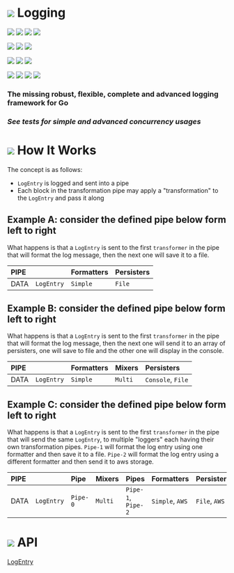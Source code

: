 # ![](https://fonts.gstatic.com/s/i/materialiconsoutlined/flare/v4/24px.svg) Logging
[![](https://img.shields.io/github/v/release/codemodify/systemkit-logging?style=flat-square)](https://github.com/codemodify/systemkit-logging/releases/latest)
![](https://img.shields.io/github/languages/code-size/codemodify/systemkit-logging?style=flat-square)
![](https://img.shields.io/github/last-commit/codemodify/systemkit-logging?style=flat-square)
[![](https://img.shields.io/badge/license-0--license-brightgreen?style=flat-square)](https://github.com/codemodify/TheFreeLicense)

![](https://img.shields.io/github/workflow/status/codemodify/systemkit-logging/qa?style=flat-square)
![](https://img.shields.io/github/issues/codemodify/systemkit-logging?style=flat-square)
[![](https://goreportcard.com/badge/github.com/codemodify/systemkit-logging?style=flat-square)](https://goreportcard.com/report/github.com/codemodify/systemkit-logging)

[![](https://img.shields.io/badge/godoc-reference-brightgreen?style=flat-square)](https://godoc.org/github.com/codemodify/systemkit-logging)
![](https://img.shields.io/badge/PRs-welcome-brightgreen.svg?style=flat-square)
![](https://img.shields.io/gitter/room/codemodify/systemkit-logging?style=flat-square)

![](https://img.shields.io/github/contributors/codemodify/systemkit-logging?style=flat-square)
![](https://img.shields.io/github/stars/codemodify/systemkit-logging?style=flat-square)
![](https://img.shields.io/github/watchers/codemodify/systemkit-logging?style=flat-square)
![](https://img.shields.io/github/forks/codemodify/systemkit-logging?style=flat-square)


### The missing robust, flexible, complete and advanced logging framework for Go
### _See tests for simple and advanced concurrency usages_

# ![](https://fonts.gstatic.com/s/i/materialicons/bookmarks/v4/24px.svg) How It Works

The concept is as follows:
- `LogEntry` is logged and sent into a pipe
- Each block in the transformation pipe may apply a "transformation" to the `LogEntry` and pass it along

## Example A: consider the defined pipe below form left to right
What happens is that a `LogEntry` is sent to the first `transformer` in the pipe that will format the log message,
then the next one will save it to a file.

PIPE	|				| Formatters	| Persisters
:--		| ---:			| :---			| :---
DATA	| `LogEntry`	| `Simple`		| `File`

## Example B: consider the defined pipe below form left to right
What happens is that a `LogEntry` is sent to the first `transformer` in the pipe that will format the log message,
then the next one will send it to an array of persisters, one will save to file and the other one will display in
the console.

PIPE	|				| Formatters	| Mixers	| Persisters
:--		| ---:			| :---			| :---		| :---
DATA	| `LogEntry`	| `Simple`		| `Multi`	| `Console`, `File`

## Example C: consider the defined pipe below form left to right
What happens is that a `LogEntry` is sent to the first `transformer` in the pipe that will send the same `LogEntry`,
to multiple "loggers" each having their own transformation pipes.
`Pipe-1` will format the log entry using one formatter and then save it to a file.
`Pipe-2` will format the log entry using a different formatter and then send it to aws storage.

PIPE	|				| Pipe		| Mixers	| Pipes					| Formatters		| Persisters
:--		| ---:			| :---		| :---		| :---					| :---				| :---
DATA	| `LogEntry`	| `Pipe-0`	| `Multi`	| `Pipe-1`, `Pipe-2`	| `Simple`, `AWS`	| `File`, `AWS`



# ![](https://fonts.gstatic.com/s/i/materialicons/bookmarks/v4/24px.svg) API
[LogEntry](https://github.com/codemodify/systemkit-logging/blob/master/contracts/contracts.go#L64)

